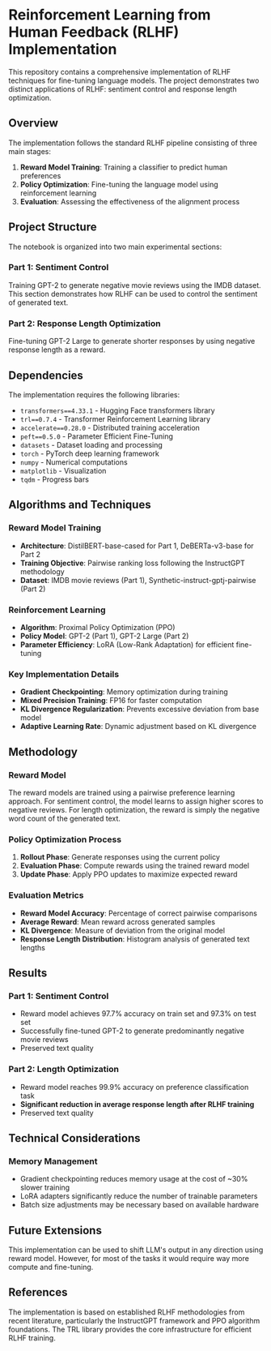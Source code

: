 # Reinforcement Learning from Human Feedback (RLHF) Implementation

This repository contains a comprehensive implementation of RLHF techniques for fine-tuning language models. The project demonstrates two distinct applications of RLHF: sentiment control and response length optimization.

## Overview

The implementation follows the standard RLHF pipeline consisting of three main stages:
1. **Reward Model Training**: Training a classifier to predict human preferences
2. **Policy Optimization**: Fine-tuning the language model using reinforcement learning
3. **Evaluation**: Assessing the effectiveness of the alignment process

## Project Structure

The notebook is organized into two main experimental sections:

### Part 1: Sentiment Control
Training GPT-2 to generate negative movie reviews using the IMDB dataset. This section demonstrates how RLHF can be used to control the sentiment of generated text.

### Part 2: Response Length Optimization
Fine-tuning GPT-2 Large to generate shorter responses by using negative response length as a reward.

## Dependencies

The implementation requires the following libraries:
- `transformers==4.33.1` - Hugging Face transformers library
- `trl==0.7.4` - Transformer Reinforcement Learning library
- `accelerate==0.28.0` - Distributed training acceleration
- `peft==0.5.0` - Parameter Efficient Fine-Tuning
- `datasets` - Dataset loading and processing
- `torch` - PyTorch deep learning framework
- `numpy` - Numerical computations
- `matplotlib` - Visualization
- `tqdm` - Progress bars

## Algorithms and Techniques

### Reward Model Training
- **Architecture**: DistilBERT-base-cased for Part 1, DeBERTa-v3-base for Part 2
- **Training Objective**: Pairwise ranking loss following the InstructGPT methodology
- **Dataset**: IMDB movie reviews (Part 1), Synthetic-instruct-gptj-pairwise (Part 2)

### Reinforcement Learning
- **Algorithm**: Proximal Policy Optimization (PPO)
- **Policy Model**: GPT-2 (Part 1), GPT-2 Large (Part 2)
- **Parameter Efficiency**: LoRA (Low-Rank Adaptation) for efficient fine-tuning

### Key Implementation Details
- **Gradient Checkpointing**: Memory optimization during training
- **Mixed Precision Training**: FP16 for faster computation
- **KL Divergence Regularization**: Prevents excessive deviation from base model
- **Adaptive Learning Rate**: Dynamic adjustment based on KL divergence

## Methodology

### Reward Model
The reward models are trained using a pairwise preference learning approach. For sentiment control, the model learns to assign higher scores to negative reviews. For length optimization, the reward is simply the negative word count of the generated text.

### Policy Optimization Process
1. **Rollout Phase**: Generate responses using the current policy
2. **Evaluation Phase**: Compute rewards using the trained reward model
3. **Update Phase**: Apply PPO updates to maximize expected reward

### Evaluation Metrics
- **Reward Model Accuracy**: Percentage of correct pairwise comparisons
- **Average Reward**: Mean reward across generated samples
- **KL Divergence**: Measure of deviation from the original model
- **Response Length Distribution**: Histogram analysis of generated text lengths

## Results

### Part 1: Sentiment Control
- Reward model achieves 97.7% accuracy on train set and 97.3% on test set
- Successfully fine-tuned GPT-2 to generate predominantly negative movie reviews
- Preserved text quality

### Part 2: Length Optimization
- Reward model reaches 99.9% accuracy on preference classification task
- **Significant reduction in average response length after RLHF training**
- Preserved text quality

## Technical Considerations

### Memory Management
- Gradient checkpointing reduces memory usage at the cost of ~30% slower training
- LoRA adapters significantly reduce the number of trainable parameters
- Batch size adjustments may be necessary based on available hardware

## Future Extensions

This implementation can be used to shift LLM's output in any direction using reward model.
However, for most of the tasks it would require way more compute and fine-tuning.

## References

The implementation is based on established RLHF methodologies from recent literature, particularly the InstructGPT framework and PPO algorithm foundations. The TRL library provides the core infrastructure for efficient RLHF training.

